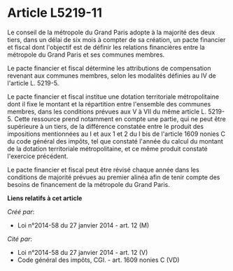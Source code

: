 # Article L5219-11

Le conseil de la métropole du Grand Paris adopte à la majorité des deux tiers, dans un délai de six mois à compter de sa
création, un pacte financier et fiscal dont l'objectif est de définir les relations financières entre la métropole du Grand
Paris et ses communes membres. 

Le pacte financier et fiscal détermine les attributions de compensation revenant aux communes membres, selon les modalités
définies au IV de l'article L. 5219-5. 

Le pacte financier et fiscal institue une dotation territoriale métropolitaine dont il fixe le montant et la répartition
entre l'ensemble des communes membres, dans les conditions prévues aux V à VII du même article L. 5219-5. Cette ressource
prend notamment en compte une partie, qui ne peut être supérieure à un tiers, de la différence constatée entre le produit des
impositions mentionnées au I et aux 1 et 2 du I bis de l'article 1609 nonies C du code général des impôts, tel que constaté
l'année du calcul du montant de la dotation territoriale métropolitaine, et ce même produit constaté l'exercice précédent. 

Le pacte financier et fiscal peut être révisé chaque année dans les conditions de majorité prévues au premier alinéa afin de
tenir compte des besoins de financement de la métropole du Grand Paris.

**Liens relatifs à cet article**

_Créé par_:

  - Loi n°2014-58 du 27 janvier 2014 - art. 12 (M)

_Cité par_:

  - Loi n°2014-58 du 27 janvier 2014 - art. 12 (V)
  - Code général des impôts, CGI. - art. 1609 nonies C (VD)
